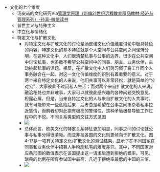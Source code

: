 - 文化的七个维度
    - 汤皮诺的文化研究Via[管理学原理（新编21世纪远程教育精品教材·经济与管理系列）-孙喜-微信读书](https://weread.qq.com/web/reader/096327c0813ab700eg017769k02e32f0021b02e74f10ece8)
    - 普世主义与特殊主义
    - 中立化与情绪化
    - 特定文化与扩散文化
        - 对特定文化与扩散文化的讨论是汤皮诺文化价值维度讨论中极具特色的内容。特定文化的基本特征就是个人空间与公共空间之间泾渭分明。在这种文化中，人们很清楚私事与公事的边界，很少在公共空间中讨论私事，也多数不希望公共空间中的同事、朋友、业务伙伴，主动挑起私事的话题。相反，在扩散文化中人们则习惯于将工作同个人事务融合在一起。对这一文化价值维度的识别有着重要的意义。对于两个来自特定文化的人来说，他们共事可以非常轻松，就是简单的“公对公”，大家彼此不过问私人生活；而对两个来自扩散文化的人来说，融洽相处也并非难事，大家可以就彼此感兴趣的各种问题交换意见、袒露心扉。但是，当来自特定文化的人与来自扩散文化的人共事时，就有可能带来一些危险后果：后者总是希望在公事之间掺杂着私事拉近感情，而前者却对此抱有极高的警惕性，这种矛盾极易导致工作过程中的不悦。不同关系类型的交往方式见图
        - ![](https://firebasestorage.googleapis.com/v0/b/firescript-577a2.appspot.com/o/imgs%2Fapp%2Fxinyiheng%2F3HLmpVEFKZ.png?alt=media&token=5872c1e9-84bf-459f-b8be-3400b55bf9b4)
        - 总体而言，欧美文化的特定关系特征更加明显，同事之间的讨论就公事与私事分得很清晰。而亚非拉各国的文化则更倾向于扩散文化。图4-17是一项有关特定文化/扩散文化的测试结果，显示了在不同国家在同事和业务伙伴中招募人手粉刷私宅的难度差异。其中，不同国家对应条形图的数值表示在该国提出这一请求后遭到拒绝的概率。可见，瑞典的比例在所有参试国中最高，几近于拒绝率最低的中国的三倍。
        - ![](https://firebasestorage.googleapis.com/v0/b/firescript-577a2.appspot.com/o/imgs%2Fapp%2Fxinyiheng%2Fg4KNmDxKXM.png?alt=media&token=626450fa-6892-43fc-b29e-94a6a8484b9a)
